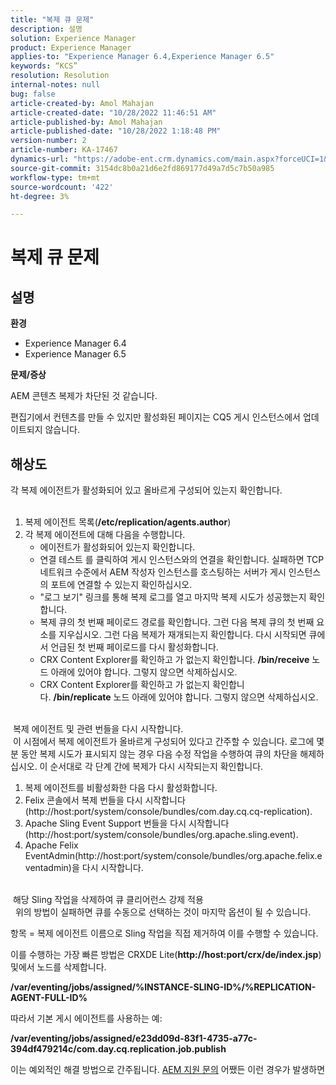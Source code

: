 ```yaml
---
title: "복제 큐 문제"
description: 설명
solution: Experience Manager
product: Experience Manager
applies-to: "Experience Manager 6.4,Experience Manager 6.5"
keywords: “KCS”
resolution: Resolution
internal-notes: null
bug: false
article-created-by: Amol Mahajan
article-created-date: "10/28/2022 11:46:51 AM"
article-published-by: Amol Mahajan
article-published-date: "10/28/2022 1:18:48 PM"
version-number: 2
article-number: KA-17467
dynamics-url: "https://adobe-ent.crm.dynamics.com/main.aspx?forceUCI=1&pagetype=entityrecord&etn=knowledgearticle&id=19389032-b656-ed11-bba2-6045bd006c82"
source-git-commit: 3154dc8b0a21d6e2fd869177d49a7d5c7b50a985
workflow-type: tm+mt
source-wordcount: '422'
ht-degree: 3%

---
```


# 복제 큐 문제

## 설명

<b>환경</b>
- Experience Manager 6.4
- Experience Manager 6.5


<b>문제/증상</b>

AEM 콘텐츠 복제가 차단된 것 같습니다.

편집기에서 컨텐츠를 만들 수 있지만 활성화된 페이지는 CQ5 게시 인스턴스에서 업데이트되지 않습니다.


## 해상도

각 복제 에이전트가 활성화되어 있고 올바르게 구성되어 있는지 확인합니다.<br> 
1. 복제 에이전트 목록(<b>/etc/replication/agents.author</b>)
2. 각 복제 에이전트에 대해 다음을 수행합니다.
   - 에이전트가 활성화되어 있는지 확인합니다.
   - 연결 테스트 를 클릭하여 게시 인스턴스와의 연결을 확인합니다. 실패하면 TCP 네트워크 수준에서 AEM 작성자 인스턴스를 호스팅하는 서버가 게시 인스턴스의 포트에 연결할 수 있는지 확인하십시오.
   - &quot;로그 보기&quot; 링크를 통해 복제 로그를 열고 마지막 복제 시도가 성공했는지 확인합니다.
   - 복제 큐의 첫 번째 페이로드 경로를 확인합니다. 그런 다음 복제 큐의 첫 번째 요소를 지우십시오. 그런 다음 복제가 재개되는지 확인합니다. 다시 시작되면 큐에서 언급된 첫 번째 페이로드를 다시 활성화합니다.
   - CRX Content Explorer를 확인하고 가 없는지 확인합니다. <b>/bin/receive</b> 노드 아래에 있어야 합니다. 그렇지 않으면 삭제하십시오.
   - CRX Content Explorer를 확인하고 가 없는지 확인합니다. <b>/bin/replicate</b> 노드 아래에 있어야 합니다. 그렇지 않으면 삭제하십시오.

<br> 복제 에이전트 및 관련 번들을 다시 시작합니다.<br> 이 시점에서 복제 에이전트가 올바르게 구성되어 있다고 간주할 수 있습니다. 로그에 몇 분 동안 복제 시도가 표시되지 않는 경우 다음 수정 작업을 수행하여 큐의 차단을 해제하십시오. 이 순서대로 각 단계 간에 복제가 다시 시작되는지 확인합니다.


1. 복제 에이전트를 비활성화한 다음 다시 활성화합니다.
2. Felix 콘솔에서 복제 번들을 다시 시작합니다(http://host:port/system/console/bundles/com.day.cq.cq-replication).
3. Apache Sling Event Support 번들을 다시 시작합니다(http://host:port/system/console/bundles/org.apache.sling.event).
4. Apache Felix EventAdmin(http://host:port/system/console/bundles/org.apache.felix.eventadmin)을 다시 시작합니다.

<br> 해당 Sling 작업을 삭제하여 큐 클리어런스 강제 적용<br> 
위의 방법이 실패하면 큐를 수동으로 선택하는 것이 마지막 옵션이 될 수 있습니다.

항목 = 복제 에이전트 이름으로 Sling 작업을 직접 제거하여 이를 수행할 수 있습니다.

이를 수행하는 가장 빠른 방법은 CRXDE Lite(<b>http://host:port/crx/de/index.jsp</b>) 및에서 노드를 삭제합니다.

<b>/var/eventing/jobs/assigned/%INSTANCE-SLING-ID%/%REPLICATION-AGENT-FULL-ID%</b>

따라서 기본 게시 에이전트를 사용하는 예:

<b>/var/eventing/jobs/assigned/e23dd09d-83f1-4735-a77c-394df479214c/com.day.cq.replication.job.publish</b>

이는 예외적인 해결 방법으로 간주됩니다. [AEM 지원 문의](https://helpx.adobe.com/kr/marketing-cloud/contact-support.html) 어쨌든 이런 경우가 발생하면

